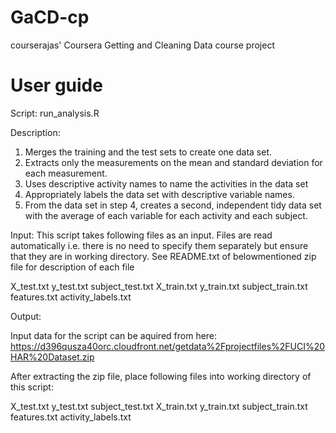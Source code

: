 # GaCD-cp
courserajas' Coursera Getting and Cleaning Data course project

# User guide

Script: run_analysis.R

Description:
1. Merges the training and the test sets to create one data set.
2. Extracts only the measurements on the mean and standard deviation for each measurement.
3. Uses descriptive activity names to name the activities in the data set
4. Appropriately labels the data set with descriptive variable names.
5. From the data set in step 4, creates a second, independent tidy data set with the average of each variable for each activity and each subject.

Input:
This script takes following files as an input. Files are read automatically i.e. there is no need to specify them separately but ensure that they are in working directory. See README.txt of belowmentioned zip file for description of each file

X_test.txt
y_test.txt
subject_test.txt
X_train.txt
y_train.txt
subject_train.txt
features.txt
activity_labels.txt

Output:


Input data for the script can be aquired from here:
https://d396qusza40orc.cloudfront.net/getdata%2Fprojectfiles%2FUCI%20HAR%20Dataset.zip

After extracting the zip file, place following files into working directory
of this script:

X_test.txt
y_test.txt
subject_test.txt
X_train.txt
y_train.txt
subject_train.txt
features.txt
activity_labels.txt
